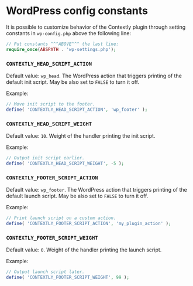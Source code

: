 # WordPress config constants

It is possible to customize behavior of the Contextly plugin through setting constants in `wp-config.php` above the following line:

```php
// Put constants ^^^ABOVE^^^ the last line:
require_once(ABSPATH . 'wp-settings.php');
```

### `CONTEXTLY_HEAD_SCRIPT_ACTION`

Default value: `wp_head`. The WordPress action that triggers printing of the default init script. May be also set to `FALSE` to turn it off.

Example:

```php
// Move init script to the footer.
define( 'CONTEXTLY_HEAD_SCRIPT_ACTION', 'wp_footer' );
```

### `CONTEXTLY_HEAD_SCRIPT_WEIGHT`

Default value: `10`. Weight of the handler printing the init script.

Example:
```php
// Output init script earlier.
define( 'CONTEXTLY_HEAD_SCRIPT_WEIGHT', -5 );
```

### `CONTEXTLY_FOOTER_SCRIPT_ACTION`

Default value: `wp_footer`. The WordPress action that triggers printing of the default launch script. May be also set to `FALSE` to turn it off.

Example:

```php
// Print launch script on a custom action.
define( 'CONTEXTLY_FOOTER_SCRIPT_ACTION', 'my_plugin_action' );
```

### `CONTEXTLY_FOOTER_SCRIPT_WEIGHT`

Default value: `0`. Weight of the handler printing the launch script.

Example:
```php
// Output launch script later.
define( 'CONTEXTLY_FOOTER_SCRIPT_WEIGHT', 99 );
```
